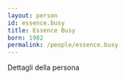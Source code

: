 ```yaml
---
layout: person
id: essence.busy
title: Essence Busy
born: 1982
permalink: /people/essence.busy
---
```


Dettagli della persona 